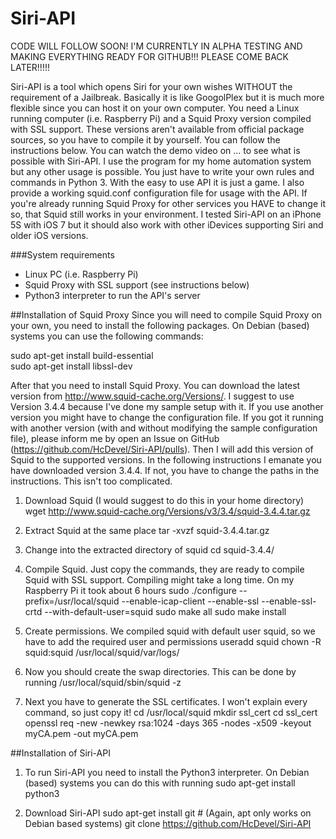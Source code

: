 Siri-API
========

CODE WILL FOLLOW SOON! I'M CURRENTLY IN ALPHA TESTING AND MAKING EVERYTHING READY FOR GITHUB!!! PLEASE COME BACK LATER!!!!!

Siri-API is a tool which opens Siri for your own wishes WITHOUT the requirement of a Jailbreak. Basically it is like GoogolPlex but it is much more flexible since you can host it on your own computer.
You need a Linux running computer (i.e. Raspberry Pi) and a Squid Proxy version compiled with SSL support. These versions aren't available from official package sources, so you have to compile it by yourself. You can follow the instructions below.
You can watch the demo video on ... to see what is possible with Siri-API. I use the program for my home automation system but any other usage is possible. You just have to write your own rules and commands in Python 3. With the easy to use API it is just a game. I also provide a working squid.conf configuration file for usage with the API. If you're already running Squid Proxy for other services you HAVE to change it so, that Squid still works in your environment.
I tested Siri-API on an iPhone 5S with iOS 7 but it should also work with other iDevices supporting Siri and older iOS versions.

###System requirements
- Linux PC (i.e. Raspberry Pi)
- Squid Proxy with SSL support (see instructions below)
- Python3 interpreter to run the API's server

##Installation of Squid Proxy
Since you will need to compile Squid Proxy on your own, you need to install the following packages. On Debian (based) systems you can use the following commands:

sudo apt-get install build-essential<br>
sudo apt-get install libssl-dev

After that you need to install Squid Proxy. You can download the latest version from http://www.squid-cache.org/Versions/. I suggest to use Version 3.4.4 because I've done my sample setup with it. If you use another version you might have to change the configuration file. If you got it running with another version (with and without modifying the sample configuration file), please inform me by open an Issue on GitHub (https://github.com/HcDevel/Siri-API/pulls). Then I will add this version of Squid to the supported versions.
In the following instructions I emanate you have downloaded version 3.4.4. If not, you have to change the paths in the instructions. This isn't too complicated.

1. Download Squid (I would suggest to do this in your home directory)  
   wget http://www.squid-cache.org/Versions/v3/3.4/squid-3.4.4.tar.gz
   
2. Extract Squid at the same place
   tar -xvzf squid-3.4.4.tar.gz
   
3. Change into the extracted directory of squid
   cd squid-3.4.4/
   
4. Compile Squid. Just copy the commands, they are ready to compile Squid with SSL support. Compiling might take a long time. On my Raspberry Pi it took about 6 hours
   sudo ./configure --prefix=/usr/local/squid --enable-icap-client --enable-ssl --enable-ssl-crtd --with-default-user=squid
   sudo make all
   sudo make install
   
5. Create permissions. We compiled squid with default user squid, so we have to add the required user and permissions
   useradd squid
   chown -R squid:squid /usr/local/squid/var/logs/
   
6. Now you should create the swap directories. This can be done by running
   /usr/local/squid/sbin/squid -z
   
7. Next you have to generate the SSL certificates. I won't explain every command, so just copy it!
   cd /usr/local/squid
   mkdir ssl_cert
   cd ssl_cert
   openssl req -new -newkey rsa:1024 -days 365 -nodes -x509 -keyout myCA.pem -out myCA.pem
   
##Installation of Siri-API

1. To run Siri-API you need to install the Python3 interpreter.
   On Debian (based) systems you can do this with running sudo apt-get install python3
   
2. Download Siri-API
   sudo apt-get install git # (Again, apt only works on Debian based systems)
   git clone https://github.com/HcDevel/Siri-API
   
